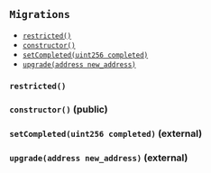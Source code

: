 [ConstantsHolder]: ConstantsHolder.md#ConstantsHolder
[Permissions-allow-string-]: ConstantsHolder.md#Permissions-allow-string-
[Permissions-allowMultiple-string-string-]: ConstantsHolder.md#Permissions-allowMultiple-string-string-
[Ownable-onlyOwner--]: ConstantsHolder.md#Ownable-onlyOwner--
[ConstantsHolder-constructor-address-]: ConstantsHolder.md#ConstantsHolder-constructor-address-
[ConstantsHolder-setPeriods-uint32-uint32-]: ConstantsHolder.md#ConstantsHolder-setPeriods-uint32-uint32-
[ConstantsHolder-setCheckTime-uint8-]: ConstantsHolder.md#ConstantsHolder-setCheckTime-uint8-
[ConstantsHolder-setLastTimeUnderloaded--]: ConstantsHolder.md#ConstantsHolder-setLastTimeUnderloaded--
[ConstantsHolder-setLastTimeOverloaded--]: ConstantsHolder.md#ConstantsHolder-setLastTimeOverloaded--
[ConstantsHolder-setLatency-uint32-]: ConstantsHolder.md#ConstantsHolder-setLatency-uint32-
[Ownable-constructor--]: ConstantsHolder.md#Ownable-constructor--
[Ownable-transferOwnership-address-]: ConstantsHolder.md#Ownable-transferOwnership-address-
[IConstants-NODE_DEPOSIT--]: ConstantsHolder.md#IConstants-NODE_DEPOSIT--
[IConstants-FRACTIONAL_FACTOR--]: ConstantsHolder.md#IConstants-FRACTIONAL_FACTOR--
[IConstants-FULL_FACTOR--]: ConstantsHolder.md#IConstants-FULL_FACTOR--
[IConstants-SECONDS_TO_DAY--]: ConstantsHolder.md#IConstants-SECONDS_TO_DAY--
[IConstants-SECONDS_TO_YEAR--]: ConstantsHolder.md#IConstants-SECONDS_TO_YEAR--
[IConstants-MEDIUM_DIVISOR--]: ConstantsHolder.md#IConstants-MEDIUM_DIVISOR--
[IConstants-TINY_DIVISOR--]: ConstantsHolder.md#IConstants-TINY_DIVISOR--
[IConstants-SMALL_DIVISOR--]: ConstantsHolder.md#IConstants-SMALL_DIVISOR--
[IConstants-MEDIUM_TEST_DIVISOR--]: ConstantsHolder.md#IConstants-MEDIUM_TEST_DIVISOR--
[IConstants-NUMBER_OF_NODES_FOR_SCHAIN--]: ConstantsHolder.md#IConstants-NUMBER_OF_NODES_FOR_SCHAIN--
[IConstants-NUMBER_OF_NODES_FOR_TEST_SCHAIN--]: ConstantsHolder.md#IConstants-NUMBER_OF_NODES_FOR_TEST_SCHAIN--
[IConstants-NUMBER_OF_NODES_FOR_MEDIUM_TEST_SCHAIN--]: ConstantsHolder.md#IConstants-NUMBER_OF_NODES_FOR_MEDIUM_TEST_SCHAIN--
[IConstants-lastTimeUnderloaded--]: ConstantsHolder.md#IConstants-lastTimeUnderloaded--
[IConstants-lastTimeOverloaded--]: ConstantsHolder.md#IConstants-lastTimeOverloaded--
[IConstants-checkTime--]: ConstantsHolder.md#IConstants-checkTime--
[IConstants-rewardPeriod--]: ConstantsHolder.md#IConstants-rewardPeriod--
[IConstants-allowableLatency--]: ConstantsHolder.md#IConstants-allowableLatency--
[IConstants-deltaPeriod--]: ConstantsHolder.md#IConstants-deltaPeriod--
[IConstants-SIX_YEARS--]: ConstantsHolder.md#IConstants-SIX_YEARS--
[IConstants-NUMBER_OF_VALIDATORS--]: ConstantsHolder.md#IConstants-NUMBER_OF_VALIDATORS--
[ContractManager]: ContractManager.md#ContractManager
[Ownable-onlyOwner--]: ContractManager.md#Ownable-onlyOwner--
[ContractManager-setContractsAddress-string-address-]: ContractManager.md#ContractManager-setContractsAddress-string-address-
[Ownable-constructor--]: ContractManager.md#Ownable-constructor--
[Ownable-transferOwnership-address-]: ContractManager.md#Ownable-transferOwnership-address-
[ContractManager-ContractUpgraded-string-address-]: ContractManager.md#ContractManager-ContractUpgraded-string-address-
[ContractReceiver]: ContractReceiver.md#ContractReceiver
[ContractReceiver-tokenFallback-address-uint256-bytes-]: ContractReceiver.md#ContractReceiver-tokenFallback-address-uint256-bytes-
[Decryption]: Decryption.md#Decryption
[Decryption-encrypt-uint256-bytes32-]: Decryption.md#Decryption-encrypt-uint256-bytes32-
[Decryption-decrypt-bytes32-bytes32-]: Decryption.md#Decryption-decrypt-bytes32-bytes32-
[ECDH]: ECDH.md#ECDH
[ECDH-constructor--]: ECDH.md#ECDH-constructor--
[ECDH-publicKey-uint256-]: ECDH.md#ECDH-publicKey-uint256-
[ECDH-deriveKey-uint256-uint256-uint256-]: ECDH.md#ECDH-deriveKey-uint256-uint256-uint256-
[ECDH-jAdd-uint256-uint256-uint256-uint256-]: ECDH.md#ECDH-jAdd-uint256-uint256-uint256-uint256-
[ECDH-jSub-uint256-uint256-uint256-uint256-]: ECDH.md#ECDH-jSub-uint256-uint256-uint256-uint256-
[ECDH-jMul-uint256-uint256-uint256-uint256-]: ECDH.md#ECDH-jMul-uint256-uint256-uint256-uint256-
[ECDH-jDiv-uint256-uint256-uint256-uint256-]: ECDH.md#ECDH-jDiv-uint256-uint256-uint256-uint256-
[ECDH-inverse-uint256-]: ECDH.md#ECDH-inverse-uint256-
[ECDH-ecAdd-uint256-uint256-uint256-uint256-uint256-uint256-]: ECDH.md#ECDH-ecAdd-uint256-uint256-uint256-uint256-uint256-uint256-
[ECDH-ecDouble-uint256-uint256-uint256-]: ECDH.md#ECDH-ecDouble-uint256-uint256-uint256-
[ECDH-ecMul-uint256-uint256-uint256-uint256-]: ECDH.md#ECDH-ecMul-uint256-uint256-uint256-uint256-
[AES]: ECIES.md#AES
[AES-isInitialized--]: ECIES.md#AES-isInitialized--
[AES-constructor-uint16-]: ECIES.md#AES-constructor-uint16-
[AES-setSbox--]: ECIES.md#AES-setSbox--
[AES-setInvSbox--]: ECIES.md#AES-setInvSbox--
[AES-encrypt-string-bytes-]: ECIES.md#AES-encrypt-string-bytes-
[AES-decrypt-bytes-bytes-]: ECIES.md#AES-decrypt-bytes-bytes-
[AES-encrypt1-bytes-bytes-]: ECIES.md#AES-encrypt1-bytes-bytes-
[AES-decrypt1-bytes-bytes-]: ECIES.md#AES-decrypt1-bytes-bytes-
[AES-keyExpansion-bytes-]: ECIES.md#AES-keyExpansion-bytes-
[AES-addRoundKey-bytes-bytes-]: ECIES.md#AES-addRoundKey-bytes-bytes-
[AES-subBytes-bytes-]: ECIES.md#AES-subBytes-bytes-
[AES-invSubBytes-bytes-]: ECIES.md#AES-invSubBytes-bytes-
[AES-shiftRows-bytes-]: ECIES.md#AES-shiftRows-bytes-
[AES-invShiftRows-bytes-]: ECIES.md#AES-invShiftRows-bytes-
[AES-mixColumns-bytes-]: ECIES.md#AES-mixColumns-bytes-
[AES-invMixColumns-bytes-]: ECIES.md#AES-invMixColumns-bytes-
[AES-getByteFromSbox-bytes1-]: ECIES.md#AES-getByteFromSbox-bytes1-
[AES-getByteFromInvSbox-bytes1-]: ECIES.md#AES-getByteFromInvSbox-bytes1-
[AES-mulBy02-bytes1-]: ECIES.md#AES-mulBy02-bytes1-
[AES-mulBy03-bytes1-]: ECIES.md#AES-mulBy03-bytes1-
[AES-mulBy09-bytes1-]: ECIES.md#AES-mulBy09-bytes1-
[AES-mulBy0b-bytes1-]: ECIES.md#AES-mulBy0b-bytes1-
[AES-mulBy0d-bytes1-]: ECIES.md#AES-mulBy0d-bytes1-
[AES-mulBy0e-bytes1-]: ECIES.md#AES-mulBy0e-bytes1-
[AES-Encrypted-bytes-]: ECIES.md#AES-Encrypted-bytes-
[AES-Decrypted-string-]: ECIES.md#AES-Decrypted-string-
[ISkaleDKG]: GroupsData.md#ISkaleDKG
[ISkaleDKG-openChannel-bytes32-]: GroupsData.md#ISkaleDKG-openChannel-bytes32-
[ISkaleDKG-deleteChannel-bytes32-]: GroupsData.md#ISkaleDKG-deleteChannel-bytes32-
[ISkaleDKG-isChannelOpened-bytes32-]: GroupsData.md#ISkaleDKG-isChannelOpened-bytes32-
[GroupsData]: GroupsData.md#GroupsData
[Permissions-allow-string-]: GroupsData.md#Permissions-allow-string-
[Permissions-allowMultiple-string-string-]: GroupsData.md#Permissions-allowMultiple-string-string-
[Ownable-onlyOwner--]: GroupsData.md#Ownable-onlyOwner--
[GroupsData-constructor-string-address-]: GroupsData.md#GroupsData-constructor-string-address-
[GroupsData-addGroup-bytes32-uint256-bytes32-]: GroupsData.md#GroupsData-addGroup-bytes32-uint256-bytes32-
[GroupsData-setException-bytes32-uint256-]: GroupsData.md#GroupsData-setException-bytes32-uint256-
[GroupsData-setPublicKey-bytes32-uint256-uint256-uint256-uint256-]: GroupsData.md#GroupsData-setPublicKey-bytes32-uint256-uint256-uint256-uint256-
[GroupsData-setNodeInGroup-bytes32-uint256-]: GroupsData.md#GroupsData-setNodeInGroup-bytes32-uint256-
[GroupsData-removeNodeFromGroup-uint256-bytes32-]: GroupsData.md#GroupsData-removeNodeFromGroup-uint256-bytes32-
[GroupsData-removeAllNodesInGroup-bytes32-]: GroupsData.md#GroupsData-removeAllNodesInGroup-bytes32-
[GroupsData-setNodesInGroup-bytes32-uint256---]: GroupsData.md#GroupsData-setNodesInGroup-bytes32-uint256---
[GroupsData-setGroupFailedDKG-bytes32-]: GroupsData.md#GroupsData-setGroupFailedDKG-bytes32-
[GroupsData-removeGroup-bytes32-]: GroupsData.md#GroupsData-removeGroup-bytes32-
[GroupsData-removeExceptionNode-bytes32-uint256-]: GroupsData.md#GroupsData-removeExceptionNode-bytes32-uint256-
[GroupsData-isGroupActive-bytes32-]: GroupsData.md#GroupsData-isGroupActive-bytes32-
[GroupsData-isExceptionNode-bytes32-uint256-]: GroupsData.md#GroupsData-isExceptionNode-bytes32-uint256-
[GroupsData-getGroupsPublicKey-bytes32-]: GroupsData.md#GroupsData-getGroupsPublicKey-bytes32-
[GroupsData-getNodesInGroup-bytes32-]: GroupsData.md#GroupsData-getNodesInGroup-bytes32-
[GroupsData-getGroupData-bytes32-]: GroupsData.md#GroupsData-getGroupData-bytes32-
[GroupsData-getRecommendedNumberOfNodes-bytes32-]: GroupsData.md#GroupsData-getRecommendedNumberOfNodes-bytes32-
[GroupsData-getNumberOfNodesInGroup-bytes32-]: GroupsData.md#GroupsData-getNumberOfNodesInGroup-bytes32-
[Permissions-constructor-address-]: GroupsData.md#Permissions-constructor-address-
[Ownable-constructor--]: GroupsData.md#Ownable-constructor--
[Ownable-transferOwnership-address-]: GroupsData.md#Ownable-transferOwnership-address-
[ISkaleVerifier]: GroupsFunctionality.md#ISkaleVerifier
[ISkaleVerifier-verify-uint256-uint256-uint256-uint256-uint256-uint256-uint256-uint256-]: GroupsFunctionality.md#ISkaleVerifier-verify-uint256-uint256-uint256-uint256-uint256-uint256-uint256-uint256-
[GroupsFunctionality]: GroupsFunctionality.md#GroupsFunctionality
[Permissions-allow-string-]: GroupsFunctionality.md#Permissions-allow-string-
[Permissions-allowMultiple-string-string-]: GroupsFunctionality.md#Permissions-allowMultiple-string-string-
[Ownable-onlyOwner--]: GroupsFunctionality.md#Ownable-onlyOwner--
[GroupsFunctionality-constructor-string-string-address-]: GroupsFunctionality.md#GroupsFunctionality-constructor-string-string-address-
[GroupsFunctionality-verifySignature-bytes32-uint256-uint256-uint256-uint256-]: GroupsFunctionality.md#GroupsFunctionality-verifySignature-bytes32-uint256-uint256-uint256-uint256-
[GroupsFunctionality-addGroup-bytes32-uint256-bytes32-]: GroupsFunctionality.md#GroupsFunctionality-addGroup-bytes32-uint256-bytes32-
[GroupsFunctionality-deleteGroup-bytes32-]: GroupsFunctionality.md#GroupsFunctionality-deleteGroup-bytes32-
[GroupsFunctionality-upgradeGroup-bytes32-uint256-bytes32-]: GroupsFunctionality.md#GroupsFunctionality-upgradeGroup-bytes32-uint256-bytes32-
[GroupsFunctionality-findNode-bytes32-uint256-]: GroupsFunctionality.md#GroupsFunctionality-findNode-bytes32-uint256-
[GroupsFunctionality-generateGroup-bytes32-]: GroupsFunctionality.md#GroupsFunctionality-generateGroup-bytes32-
[GroupsFunctionality-selectNodeToGroup-bytes32-]: GroupsFunctionality.md#GroupsFunctionality-selectNodeToGroup-bytes32-
[GroupsFunctionality-swap-uint256---uint256-uint256-]: GroupsFunctionality.md#GroupsFunctionality-swap-uint256---uint256-uint256-
[Permissions-constructor-address-]: GroupsFunctionality.md#Permissions-constructor-address-
[Ownable-constructor--]: GroupsFunctionality.md#Ownable-constructor--
[Ownable-transferOwnership-address-]: GroupsFunctionality.md#Ownable-transferOwnership-address-
[GroupsFunctionality-GroupAdded-bytes32-bytes32-uint32-uint256-]: GroupsFunctionality.md#GroupsFunctionality-GroupAdded-bytes32-bytes32-uint32-uint256-
[GroupsFunctionality-ExceptionSet-bytes32-uint256-uint32-uint256-]: GroupsFunctionality.md#GroupsFunctionality-ExceptionSet-bytes32-uint256-uint32-uint256-
[GroupsFunctionality-GroupDeleted-bytes32-uint32-uint256-]: GroupsFunctionality.md#GroupsFunctionality-GroupDeleted-bytes32-uint32-uint256-
[GroupsFunctionality-GroupUpgraded-bytes32-bytes32-uint32-uint256-]: GroupsFunctionality.md#GroupsFunctionality-GroupUpgraded-bytes32-bytes32-uint32-uint256-
[GroupsFunctionality-GroupGenerated-bytes32-uint256---uint32-uint256-]: GroupsFunctionality.md#GroupsFunctionality-GroupGenerated-bytes32-uint256---uint32-uint256-
[ManagerData]: ManagerData.md#ManagerData
[Permissions-allow-string-]: ManagerData.md#Permissions-allow-string-
[Permissions-allowMultiple-string-string-]: ManagerData.md#Permissions-allowMultiple-string-string-
[Ownable-onlyOwner--]: ManagerData.md#Ownable-onlyOwner--
[ManagerData-constructor-string-address-]: ManagerData.md#ManagerData-constructor-string-address-
[ManagerData-setMinersCap-uint256-]: ManagerData.md#ManagerData-setMinersCap-uint256-
[ManagerData-setStageTimeAndStageNodes-uint256-]: ManagerData.md#ManagerData-setStageTimeAndStageNodes-uint256-
[Permissions-constructor-address-]: ManagerData.md#Permissions-constructor-address-
[Ownable-constructor--]: ManagerData.md#Ownable-constructor--
[Ownable-transferOwnership-address-]: ManagerData.md#Ownable-transferOwnership-address-
[IManagerData-minersCap--]: ManagerData.md#IManagerData-minersCap--
[IManagerData-startTime--]: ManagerData.md#IManagerData-startTime--
[IManagerData-stageTime--]: ManagerData.md#IManagerData-stageTime--
[IManagerData-stageNodes--]: ManagerData.md#IManagerData-stageNodes--
[Migrations]: #Migrations
[Migrations-restricted--]: #Migrations-restricted--
[Migrations-constructor--]: #Migrations-constructor--
[Migrations-setCompleted-uint256-]: #Migrations-setCompleted-uint256-
[Migrations-upgrade-address-]: #Migrations-upgrade-address-
[NodesData]: NodesData.md#NodesData
[Permissions-allow-string-]: NodesData.md#Permissions-allow-string-
[Permissions-allowMultiple-string-string-]: NodesData.md#Permissions-allowMultiple-string-string-
[Ownable-onlyOwner--]: NodesData.md#Ownable-onlyOwner--
[NodesData-constructor-uint256-address-]: NodesData.md#NodesData-constructor-uint256-address-
[NodesData-getNodesWithFreeSpace-uint256-uint256-]: NodesData.md#NodesData-getNodesWithFreeSpace-uint256-uint256-
[NodesData-addNode-address-string-bytes4-bytes4-uint16-bytes-]: NodesData.md#NodesData-addNode-address-string-bytes4-bytes4-uint16-bytes-
[NodesData-addFractionalNode-uint256-]: NodesData.md#NodesData-addFractionalNode-uint256-
[NodesData-addFullNode-uint256-]: NodesData.md#NodesData-addFullNode-uint256-
[NodesData-setNodeLeaving-uint256-]: NodesData.md#NodesData-setNodeLeaving-uint256-
[NodesData-setNodeLeft-uint256-]: NodesData.md#NodesData-setNodeLeft-uint256-
[NodesData-removeFractionalNode-uint256-]: NodesData.md#NodesData-removeFractionalNode-uint256-
[NodesData-removeFullNode-uint256-]: NodesData.md#NodesData-removeFullNode-uint256-
[NodesData-removeSpaceFromFractionalNode-uint256-uint256-]: NodesData.md#NodesData-removeSpaceFromFractionalNode-uint256-uint256-
[NodesData-removeSpaceFromFullNode-uint256-uint256-]: NodesData.md#NodesData-removeSpaceFromFullNode-uint256-uint256-
[NodesData-addSpaceToFractionalNode-uint256-uint256-]: NodesData.md#NodesData-addSpaceToFractionalNode-uint256-uint256-
[NodesData-addSpaceToFullNode-uint256-uint256-]: NodesData.md#NodesData-addSpaceToFullNode-uint256-uint256-
[NodesData-changeNodeLastRewardDate-uint256-]: NodesData.md#NodesData-changeNodeLastRewardDate-uint256-
[NodesData-isNodeExist-address-uint256-]: NodesData.md#NodesData-isNodeExist-address-uint256-
[NodesData-isLeavingPeriodExpired-uint256-]: NodesData.md#NodesData-isLeavingPeriodExpired-uint256-
[NodesData-isTimeForReward-uint256-]: NodesData.md#NodesData-isTimeForReward-uint256-
[NodesData-getNodeIP-uint256-]: NodesData.md#NodesData-getNodeIP-uint256-
[NodesData-getNodePort-uint256-]: NodesData.md#NodesData-getNodePort-uint256-
[NodesData-getNodePublicKey-uint256-]: NodesData.md#NodesData-getNodePublicKey-uint256-
[NodesData-isNodeLeaving-uint256-]: NodesData.md#NodesData-isNodeLeaving-uint256-
[NodesData-isNodeLeft-uint256-]: NodesData.md#NodesData-isNodeLeft-uint256-
[NodesData-getNodeLastRewardDate-uint256-]: NodesData.md#NodesData-getNodeLastRewardDate-uint256-
[NodesData-getNodeNextRewardDate-uint256-]: NodesData.md#NodesData-getNodeNextRewardDate-uint256-
[NodesData-getNumberOfNodes--]: NodesData.md#NodesData-getNumberOfNodes--
[NodesData-getNumberOfFractionalNodes--]: NodesData.md#NodesData-getNumberOfFractionalNodes--
[NodesData-getNumberOfFullNodes--]: NodesData.md#NodesData-getNumberOfFullNodes--
[NodesData-getNumberOnlineNodes--]: NodesData.md#NodesData-getNumberOnlineNodes--
[NodesData-getNumberOfFreeFractionalNodes-uint256-uint256-]: NodesData.md#NodesData-getNumberOfFreeFractionalNodes-uint256-uint256-
[NodesData-getNumberOfFreeFullNodes-uint256-]: NodesData.md#NodesData-getNumberOfFreeFullNodes-uint256-
[NodesData-getActiveNodeIPs--]: NodesData.md#NodesData-getActiveNodeIPs--
[NodesData-getActiveNodesByAddress--]: NodesData.md#NodesData-getActiveNodesByAddress--
[NodesData-isNodeActive-uint256-]: NodesData.md#NodesData-isNodeActive-uint256-
[NodesData-getActiveNodeIds--]: NodesData.md#NodesData-getActiveNodeIds--
[NodesData-getNodesWithFreeSpace-struct-NodesData-NodeFilling---uint256-]: NodesData.md#NodesData-getNodesWithFreeSpace-struct-NodesData-NodeFilling---uint256-
[NodesData-countNodesWithFreeSpace-struct-NodesData-NodeFilling---uint256-]: NodesData.md#NodesData-countNodesWithFreeSpace-struct-NodesData-NodeFilling---uint256-
[Permissions-constructor-address-]: NodesData.md#Permissions-constructor-address-
[Ownable-constructor--]: NodesData.md#Ownable-constructor--
[Ownable-transferOwnership-address-]: NodesData.md#Ownable-transferOwnership-address-
[INodesData-nodesIPCheck-bytes4-]: NodesData.md#INodesData-nodesIPCheck-bytes4-
[INodesData-nodesNameCheck-bytes32-]: NodesData.md#INodesData-nodesNameCheck-bytes32-
[INodesData-nodesLink-uint256-]: NodesData.md#INodesData-nodesLink-uint256-
[INodesData-numberOfActiveNodes--]: NodesData.md#INodesData-numberOfActiveNodes--
[INodesData-numberOfLeavingNodes--]: NodesData.md#INodesData-numberOfLeavingNodes--
[INodesData-fullNodes-uint256-]: NodesData.md#INodesData-fullNodes-uint256-
[INodesData-fractionalNodes-uint256-]: NodesData.md#INodesData-fractionalNodes-uint256-
[NodesFunctionality]: NodesFunctionality.md#NodesFunctionality
[Permissions-allow-string-]: NodesFunctionality.md#Permissions-allow-string-
[Permissions-allowMultiple-string-string-]: NodesFunctionality.md#Permissions-allowMultiple-string-string-
[Ownable-onlyOwner--]: NodesFunctionality.md#Ownable-onlyOwner--
[NodesFunctionality-constructor-address-]: NodesFunctionality.md#NodesFunctionality-constructor-address-
[NodesFunctionality-createNode-address-uint256-bytes-]: NodesFunctionality.md#NodesFunctionality-createNode-address-uint256-bytes-
[NodesFunctionality-removeNode-address-uint256-]: NodesFunctionality.md#NodesFunctionality-removeNode-address-uint256-
[NodesFunctionality-removeNodeByRoot-uint256-]: NodesFunctionality.md#NodesFunctionality-removeNodeByRoot-uint256-
[NodesFunctionality-initWithdrawDeposit-address-uint256-]: NodesFunctionality.md#NodesFunctionality-initWithdrawDeposit-address-uint256-
[NodesFunctionality-completeWithdrawDeposit-address-uint256-]: NodesFunctionality.md#NodesFunctionality-completeWithdrawDeposit-address-uint256-
[NodesFunctionality-setNodeType-address-address-uint256-]: NodesFunctionality.md#NodesFunctionality-setNodeType-address-address-uint256-
[Ownable-constructor--]: NodesFunctionality.md#Ownable-constructor--
[Ownable-transferOwnership-address-]: NodesFunctionality.md#Ownable-transferOwnership-address-
[NodesFunctionality-NodeCreated-uint256-address-string-bytes4-bytes4-uint16-uint16-uint32-uint256-]: NodesFunctionality.md#NodesFunctionality-NodeCreated-uint256-address-string-bytes4-bytes4-uint16-uint16-uint32-uint256-
[NodesFunctionality-WithdrawDepositFromNodeComplete-uint256-address-uint256-uint32-uint256-]: NodesFunctionality.md#NodesFunctionality-WithdrawDepositFromNodeComplete-uint256-address-uint256-uint32-uint256-
[NodesFunctionality-WithdrawDepositFromNodeInit-uint256-address-uint32-uint32-uint256-]: NodesFunctionality.md#NodesFunctionality-WithdrawDepositFromNodeInit-uint256-address-uint32-uint32-uint256-
[Ownable]: Ownable.md#Ownable
[Ownable-onlyOwner--]: Ownable.md#Ownable-onlyOwner--
[Ownable-constructor--]: Ownable.md#Ownable-constructor--
[Ownable-transferOwnership-address-]: Ownable.md#Ownable-transferOwnership-address-
[Permissions]: Permissions.md#Permissions
[Permissions-allow-string-]: Permissions.md#Permissions-allow-string-
[Permissions-allowMultiple-string-string-]: Permissions.md#Permissions-allowMultiple-string-string-
[Ownable-onlyOwner--]: Permissions.md#Ownable-onlyOwner--
[Permissions-constructor-address-]: Permissions.md#Permissions-constructor-address-
[Ownable-constructor--]: Permissions.md#Ownable-constructor--
[Ownable-transferOwnership-address-]: Permissions.md#Ownable-transferOwnership-address-
[Pricing]: Pricing.md#Pricing
[Permissions-allow-string-]: Pricing.md#Permissions-allow-string-
[Permissions-allowMultiple-string-string-]: Pricing.md#Permissions-allowMultiple-string-string-
[Ownable-onlyOwner--]: Pricing.md#Ownable-onlyOwner--
[Pricing-constructor-address-]: Pricing.md#Pricing-constructor-address-
[Pricing-initNodes--]: Pricing.md#Pricing-initNodes--
[Pricing-adjustPrice--]: Pricing.md#Pricing-adjustPrice--
[Pricing-checkAllNodes--]: Pricing.md#Pricing-checkAllNodes--
[Pricing-getTotalLoadPercentage--]: Pricing.md#Pricing-getTotalLoadPercentage--
[Ownable-constructor--]: Pricing.md#Ownable-constructor--
[Ownable-transferOwnership-address-]: Pricing.md#Ownable-transferOwnership-address-
[SchainsData]: SchainsData.md#SchainsData
[Permissions-allow-string-]: SchainsData.md#Permissions-allow-string-
[Permissions-allowMultiple-string-string-]: SchainsData.md#Permissions-allowMultiple-string-string-
[Ownable-onlyOwner--]: SchainsData.md#Ownable-onlyOwner--
[SchainsData-constructor-string-address-]: SchainsData.md#SchainsData-constructor-string-address-
[SchainsData-initializeSchain-string-address-uint256-uint256-]: SchainsData.md#SchainsData-initializeSchain-string-address-uint256-uint256-
[SchainsData-setSchainIndex-bytes32-address-]: SchainsData.md#SchainsData-setSchainIndex-bytes32-address-
[SchainsData-addSchainForNode-uint256-bytes32-]: SchainsData.md#SchainsData-addSchainForNode-uint256-bytes32-
[SchainsData-setSchainPartOfNode-bytes32-uint256-]: SchainsData.md#SchainsData-setSchainPartOfNode-bytes32-uint256-
[SchainsData-changeLifetime-bytes32-uint256-uint256-]: SchainsData.md#SchainsData-changeLifetime-bytes32-uint256-uint256-
[SchainsData-removeSchain-bytes32-address-]: SchainsData.md#SchainsData-removeSchain-bytes32-address-
[SchainsData-removeSchainForNode-uint256-uint256-]: SchainsData.md#SchainsData-removeSchainForNode-uint256-uint256-
[SchainsData-getSchains--]: SchainsData.md#SchainsData-getSchains--
[SchainsData-getSchainsPartOfNode-bytes32-]: SchainsData.md#SchainsData-getSchainsPartOfNode-bytes32-
[SchainsData-getSchainListSize-address-]: SchainsData.md#SchainsData-getSchainListSize-address-
[SchainsData-getSchainIdsByAddress-address-]: SchainsData.md#SchainsData-getSchainIdsByAddress-address-
[SchainsData-getSchainIdsForNode-uint256-]: SchainsData.md#SchainsData-getSchainIdsForNode-uint256-
[SchainsData-getLengthOfSchainsForNode-uint256-]: SchainsData.md#SchainsData-getLengthOfSchainsForNode-uint256-
[SchainsData-getSchainIdFromSchainName-string-]: SchainsData.md#SchainsData-getSchainIdFromSchainName-string-
[SchainsData-getSchainOwner-bytes32-]: SchainsData.md#SchainsData-getSchainOwner-bytes32-
[SchainsData-isSchainNameAvailable-string-]: SchainsData.md#SchainsData-isSchainNameAvailable-string-
[SchainsData-isTimeExpired-bytes32-]: SchainsData.md#SchainsData-isTimeExpired-bytes32-
[SchainsData-isOwnerAddress-address-bytes32-]: SchainsData.md#SchainsData-isOwnerAddress-address-bytes32-
[GroupsData-addGroup-bytes32-uint256-bytes32-]: SchainsData.md#GroupsData-addGroup-bytes32-uint256-bytes32-
[GroupsData-setException-bytes32-uint256-]: SchainsData.md#GroupsData-setException-bytes32-uint256-
[GroupsData-setPublicKey-bytes32-uint256-uint256-uint256-uint256-]: SchainsData.md#GroupsData-setPublicKey-bytes32-uint256-uint256-uint256-uint256-
[GroupsData-setNodeInGroup-bytes32-uint256-]: SchainsData.md#GroupsData-setNodeInGroup-bytes32-uint256-
[GroupsData-removeNodeFromGroup-uint256-bytes32-]: SchainsData.md#GroupsData-removeNodeFromGroup-uint256-bytes32-
[GroupsData-removeAllNodesInGroup-bytes32-]: SchainsData.md#GroupsData-removeAllNodesInGroup-bytes32-
[GroupsData-setNodesInGroup-bytes32-uint256---]: SchainsData.md#GroupsData-setNodesInGroup-bytes32-uint256---
[GroupsData-setGroupFailedDKG-bytes32-]: SchainsData.md#GroupsData-setGroupFailedDKG-bytes32-
[GroupsData-removeGroup-bytes32-]: SchainsData.md#GroupsData-removeGroup-bytes32-
[GroupsData-removeExceptionNode-bytes32-uint256-]: SchainsData.md#GroupsData-removeExceptionNode-bytes32-uint256-
[GroupsData-isGroupActive-bytes32-]: SchainsData.md#GroupsData-isGroupActive-bytes32-
[GroupsData-isExceptionNode-bytes32-uint256-]: SchainsData.md#GroupsData-isExceptionNode-bytes32-uint256-
[GroupsData-getGroupsPublicKey-bytes32-]: SchainsData.md#GroupsData-getGroupsPublicKey-bytes32-
[GroupsData-getNodesInGroup-bytes32-]: SchainsData.md#GroupsData-getNodesInGroup-bytes32-
[GroupsData-getGroupData-bytes32-]: SchainsData.md#GroupsData-getGroupData-bytes32-
[GroupsData-getRecommendedNumberOfNodes-bytes32-]: SchainsData.md#GroupsData-getRecommendedNumberOfNodes-bytes32-
[GroupsData-getNumberOfNodesInGroup-bytes32-]: SchainsData.md#GroupsData-getNumberOfNodesInGroup-bytes32-
[Permissions-constructor-address-]: SchainsData.md#Permissions-constructor-address-
[Ownable-constructor--]: SchainsData.md#Ownable-constructor--
[Ownable-transferOwnership-address-]: SchainsData.md#Ownable-transferOwnership-address-
[ISchainsData-schainsAtSystem-uint256-]: SchainsData.md#ISchainsData-schainsAtSystem-uint256-
[ISchainsData-numberOfSchains--]: SchainsData.md#ISchainsData-numberOfSchains--
[ISchainsData-sumOfSchainsResources--]: SchainsData.md#ISchainsData-sumOfSchainsResources--
[ISchainsData-schainsForNodes-uint256-uint256-]: SchainsData.md#ISchainsData-schainsForNodes-uint256-uint256-
[ISchainsFunctionalityInternal]: SchainsFunctionality.md#ISchainsFunctionalityInternal
[ISchainsFunctionalityInternal-getNodesDataFromTypeOfSchain-uint256-]: SchainsFunctionality.md#ISchainsFunctionalityInternal-getNodesDataFromTypeOfSchain-uint256-
[ISchainsFunctionalityInternal-createGroupForSchain-string-bytes32-uint256-uint256-]: SchainsFunctionality.md#ISchainsFunctionalityInternal-createGroupForSchain-string-bytes32-uint256-uint256-
[ISchainsFunctionalityInternal-findSchainAtSchainsForNode-uint256-bytes32-]: SchainsFunctionality.md#ISchainsFunctionalityInternal-findSchainAtSchainsForNode-uint256-bytes32-
[ISchainsFunctionalityInternal-deleteGroup-bytes32-]: SchainsFunctionality.md#ISchainsFunctionalityInternal-deleteGroup-bytes32-
[ISchainsFunctionalityInternal-replaceNode-uint256-bytes32-]: SchainsFunctionality.md#ISchainsFunctionalityInternal-replaceNode-uint256-bytes32-
[ISchainsFunctionalityInternal-removeNodeFromSchain-uint256-bytes32-]: SchainsFunctionality.md#ISchainsFunctionalityInternal-removeNodeFromSchain-uint256-bytes32-
[SchainsFunctionality]: SchainsFunctionality.md#SchainsFunctionality
[Permissions-allow-string-]: SchainsFunctionality.md#Permissions-allow-string-
[Permissions-allowMultiple-string-string-]: SchainsFunctionality.md#Permissions-allowMultiple-string-string-
[Ownable-onlyOwner--]: SchainsFunctionality.md#Ownable-onlyOwner--
[SchainsFunctionality-constructor-string-string-address-]: SchainsFunctionality.md#SchainsFunctionality-constructor-string-string-address-
[SchainsFunctionality-addSchain-address-uint256-bytes-]: SchainsFunctionality.md#SchainsFunctionality-addSchain-address-uint256-bytes-
[SchainsFunctionality-deleteSchain-address-string-]: SchainsFunctionality.md#SchainsFunctionality-deleteSchain-address-string-
[SchainsFunctionality-deleteSchainByRoot-string-]: SchainsFunctionality.md#SchainsFunctionality-deleteSchainByRoot-string-
[SchainsFunctionality-rotateNode-uint256-bytes32-]: SchainsFunctionality.md#SchainsFunctionality-rotateNode-uint256-bytes32-
[SchainsFunctionality-getSchainPrice-uint256-uint256-]: SchainsFunctionality.md#SchainsFunctionality-getSchainPrice-uint256-uint256-
[SchainsFunctionality-initializeSchainInSchainsData-string-address-uint256-uint256-]: SchainsFunctionality.md#SchainsFunctionality-initializeSchainInSchainsData-string-address-uint256-uint256-
[SchainsFunctionality-fallbackSchainParametersDataConverter-bytes-]: SchainsFunctionality.md#SchainsFunctionality-fallbackSchainParametersDataConverter-bytes-
[SchainsFunctionality-addSpace-uint256-uint256-]: SchainsFunctionality.md#SchainsFunctionality-addSpace-uint256-uint256-
[Permissions-constructor-address-]: SchainsFunctionality.md#Permissions-constructor-address-
[Ownable-constructor--]: SchainsFunctionality.md#Ownable-constructor--
[Ownable-transferOwnership-address-]: SchainsFunctionality.md#Ownable-transferOwnership-address-
[SchainsFunctionality-SchainCreated-string-address-uint256-uint256-uint256-uint256-uint16-bytes32-uint32-uint256-]: SchainsFunctionality.md#SchainsFunctionality-SchainCreated-string-address-uint256-uint256-uint256-uint256-uint16-bytes32-uint32-uint256-
[SchainsFunctionality-SchainDeleted-address-string-bytes32-]: SchainsFunctionality.md#SchainsFunctionality-SchainDeleted-address-string-bytes32-
[SchainsFunctionality-NodeRotated-bytes32-uint256-]: SchainsFunctionality.md#SchainsFunctionality-NodeRotated-bytes32-uint256-
[SchainsFunctionalityInternal]: SchainsFunctionalityInternal.md#SchainsFunctionalityInternal
[Permissions-allow-string-]: SchainsFunctionalityInternal.md#Permissions-allow-string-
[Permissions-allowMultiple-string-string-]: SchainsFunctionalityInternal.md#Permissions-allowMultiple-string-string-
[Ownable-onlyOwner--]: SchainsFunctionalityInternal.md#Ownable-onlyOwner--
[SchainsFunctionalityInternal-constructor-string-string-address-]: SchainsFunctionalityInternal.md#SchainsFunctionalityInternal-constructor-string-string-address-
[SchainsFunctionalityInternal-createGroupForSchain-string-bytes32-uint256-uint256-]: SchainsFunctionalityInternal.md#SchainsFunctionalityInternal-createGroupForSchain-string-bytes32-uint256-uint256-
[SchainsFunctionalityInternal-getNodesDataFromTypeOfSchain-uint256-]: SchainsFunctionalityInternal.md#SchainsFunctionalityInternal-getNodesDataFromTypeOfSchain-uint256-
[SchainsFunctionalityInternal-replaceNode-uint256-bytes32-]: SchainsFunctionalityInternal.md#SchainsFunctionalityInternal-replaceNode-uint256-bytes32-
[SchainsFunctionalityInternal-findSchainAtSchainsForNode-uint256-bytes32-]: SchainsFunctionalityInternal.md#SchainsFunctionalityInternal-findSchainAtSchainsForNode-uint256-bytes32-
[SchainsFunctionalityInternal-removeNodeFromSchain-uint256-bytes32-]: SchainsFunctionalityInternal.md#SchainsFunctionalityInternal-removeNodeFromSchain-uint256-bytes32-
[SchainsFunctionalityInternal-selectNodeToGroup-bytes32-]: SchainsFunctionalityInternal.md#SchainsFunctionalityInternal-selectNodeToGroup-bytes32-
[SchainsFunctionalityInternal-generateGroup-bytes32-]: SchainsFunctionalityInternal.md#SchainsFunctionalityInternal-generateGroup-bytes32-
[SchainsFunctionalityInternal-comparator-uint256-uint256-uint256-uint256-]: SchainsFunctionalityInternal.md#SchainsFunctionalityInternal-comparator-uint256-uint256-uint256-uint256-
[SchainsFunctionalityInternal-returnValidNodeIndex-uint256-uint256-]: SchainsFunctionalityInternal.md#SchainsFunctionalityInternal-returnValidNodeIndex-uint256-uint256-
[SchainsFunctionalityInternal-removeSpace-uint256-uint256-]: SchainsFunctionalityInternal.md#SchainsFunctionalityInternal-removeSpace-uint256-uint256-
[SchainsFunctionalityInternal-setNumberOfNodesInGroup-bytes32-uint256-address-]: SchainsFunctionalityInternal.md#SchainsFunctionalityInternal-setNumberOfNodesInGroup-bytes32-uint256-address-
[GroupsFunctionality-verifySignature-bytes32-uint256-uint256-uint256-uint256-]: SchainsFunctionalityInternal.md#GroupsFunctionality-verifySignature-bytes32-uint256-uint256-uint256-uint256-
[GroupsFunctionality-addGroup-bytes32-uint256-bytes32-]: SchainsFunctionalityInternal.md#GroupsFunctionality-addGroup-bytes32-uint256-bytes32-
[GroupsFunctionality-deleteGroup-bytes32-]: SchainsFunctionalityInternal.md#GroupsFunctionality-deleteGroup-bytes32-
[GroupsFunctionality-upgradeGroup-bytes32-uint256-bytes32-]: SchainsFunctionalityInternal.md#GroupsFunctionality-upgradeGroup-bytes32-uint256-bytes32-
[GroupsFunctionality-findNode-bytes32-uint256-]: SchainsFunctionalityInternal.md#GroupsFunctionality-findNode-bytes32-uint256-
[GroupsFunctionality-swap-uint256---uint256-uint256-]: SchainsFunctionalityInternal.md#GroupsFunctionality-swap-uint256---uint256-uint256-
[Permissions-constructor-address-]: SchainsFunctionalityInternal.md#Permissions-constructor-address-
[Ownable-constructor--]: SchainsFunctionalityInternal.md#Ownable-constructor--
[Ownable-transferOwnership-address-]: SchainsFunctionalityInternal.md#Ownable-transferOwnership-address-
[SchainsFunctionalityInternal-SchainNodes-string-bytes32-uint256---uint32-uint256-]: SchainsFunctionalityInternal.md#SchainsFunctionalityInternal-SchainNodes-string-bytes32-uint256---uint32-uint256-
[GroupsFunctionality-GroupAdded-bytes32-bytes32-uint32-uint256-]: SchainsFunctionalityInternal.md#GroupsFunctionality-GroupAdded-bytes32-bytes32-uint32-uint256-
[GroupsFunctionality-ExceptionSet-bytes32-uint256-uint32-uint256-]: SchainsFunctionalityInternal.md#GroupsFunctionality-ExceptionSet-bytes32-uint256-uint32-uint256-
[GroupsFunctionality-GroupDeleted-bytes32-uint32-uint256-]: SchainsFunctionalityInternal.md#GroupsFunctionality-GroupDeleted-bytes32-uint32-uint256-
[GroupsFunctionality-GroupUpgraded-bytes32-bytes32-uint32-uint256-]: SchainsFunctionalityInternal.md#GroupsFunctionality-GroupUpgraded-bytes32-bytes32-uint32-uint256-
[GroupsFunctionality-GroupGenerated-bytes32-uint256---uint32-uint256-]: SchainsFunctionalityInternal.md#GroupsFunctionality-GroupGenerated-bytes32-uint256---uint32-uint256-
[IECDH]: SkaleDKG.md#IECDH
[IECDH-deriveKey-uint256-uint256-uint256-]: SkaleDKG.md#IECDH-deriveKey-uint256-uint256-uint256-
[IDecryption]: SkaleDKG.md#IDecryption
[IDecryption-decrypt-bytes32-bytes32-]: SkaleDKG.md#IDecryption-decrypt-bytes32-bytes32-
[SkaleDKG]: SkaleDKG.md#SkaleDKG
[SkaleDKG-correctGroup-bytes32-]: SkaleDKG.md#SkaleDKG-correctGroup-bytes32-
[SkaleDKG-correctNode-bytes32-uint256-]: SkaleDKG.md#SkaleDKG-correctNode-bytes32-uint256-
[Permissions-allow-string-]: SkaleDKG.md#Permissions-allow-string-
[Permissions-allowMultiple-string-string-]: SkaleDKG.md#Permissions-allowMultiple-string-string-
[Ownable-onlyOwner--]: SkaleDKG.md#Ownable-onlyOwner--
[SkaleDKG-constructor-address-]: SkaleDKG.md#SkaleDKG-constructor-address-
[SkaleDKG-openChannel-bytes32-]: SkaleDKG.md#SkaleDKG-openChannel-bytes32-
[SkaleDKG-deleteChannel-bytes32-]: SkaleDKG.md#SkaleDKG-deleteChannel-bytes32-
[SkaleDKG-broadcast-bytes32-uint256-bytes-bytes-]: SkaleDKG.md#SkaleDKG-broadcast-bytes32-uint256-bytes-bytes-
[SkaleDKG-complaint-bytes32-uint256-uint256-]: SkaleDKG.md#SkaleDKG-complaint-bytes32-uint256-uint256-
[SkaleDKG-response-bytes32-uint256-uint256-bytes-]: SkaleDKG.md#SkaleDKG-response-bytes32-uint256-uint256-bytes-
[SkaleDKG-allright-bytes32-uint256-]: SkaleDKG.md#SkaleDKG-allright-bytes32-uint256-
[SkaleDKG-isChannelOpened-bytes32-]: SkaleDKG.md#SkaleDKG-isChannelOpened-bytes32-
[SkaleDKG-verify-uint256-uint256-bytes-bytes-]: SkaleDKG.md#SkaleDKG-verify-uint256-uint256-bytes-bytes-
[SkaleDKG-getCommonPublicKey-bytes32-uint256-]: SkaleDKG.md#SkaleDKG-getCommonPublicKey-bytes32-uint256-
[SkaleDKG-decryptMessage-bytes32-uint256-]: SkaleDKG.md#SkaleDKG-decryptMessage-bytes32-uint256-
[SkaleDKG-adding-bytes32-uint256-uint256-uint256-uint256-]: SkaleDKG.md#SkaleDKG-adding-bytes32-uint256-uint256-uint256-uint256-
[SkaleDKG-isBroadcast-bytes32-uint256-bytes-bytes-]: SkaleDKG.md#SkaleDKG-isBroadcast-bytes32-uint256-bytes-bytes-
[SkaleDKG-isBroadcasted-bytes32-uint256-]: SkaleDKG.md#SkaleDKG-isBroadcasted-bytes32-uint256-
[SkaleDKG-findNode-bytes32-uint256-]: SkaleDKG.md#SkaleDKG-findNode-bytes32-uint256-
[SkaleDKG-isNodeByMessageSender-uint256-address-]: SkaleDKG.md#SkaleDKG-isNodeByMessageSender-uint256-address-
[SkaleDKG-addFp2-struct-SkaleDKG-Fp2-struct-SkaleDKG-Fp2-]: SkaleDKG.md#SkaleDKG-addFp2-struct-SkaleDKG-Fp2-struct-SkaleDKG-Fp2-
[SkaleDKG-scalarMulFp2-uint256-struct-SkaleDKG-Fp2-]: SkaleDKG.md#SkaleDKG-scalarMulFp2-uint256-struct-SkaleDKG-Fp2-
[SkaleDKG-minusFp2-struct-SkaleDKG-Fp2-struct-SkaleDKG-Fp2-]: SkaleDKG.md#SkaleDKG-minusFp2-struct-SkaleDKG-Fp2-struct-SkaleDKG-Fp2-
[SkaleDKG-mulFp2-struct-SkaleDKG-Fp2-struct-SkaleDKG-Fp2-]: SkaleDKG.md#SkaleDKG-mulFp2-struct-SkaleDKG-Fp2-struct-SkaleDKG-Fp2-
[SkaleDKG-squaredFp2-struct-SkaleDKG-Fp2-]: SkaleDKG.md#SkaleDKG-squaredFp2-struct-SkaleDKG-Fp2-
[SkaleDKG-inverseFp2-struct-SkaleDKG-Fp2-]: SkaleDKG.md#SkaleDKG-inverseFp2-struct-SkaleDKG-Fp2-
[SkaleDKG-isG2Zero-struct-SkaleDKG-Fp2-struct-SkaleDKG-Fp2-]: SkaleDKG.md#SkaleDKG-isG2Zero-struct-SkaleDKG-Fp2-struct-SkaleDKG-Fp2-
[SkaleDKG-doubleG2-struct-SkaleDKG-Fp2-struct-SkaleDKG-Fp2-]: SkaleDKG.md#SkaleDKG-doubleG2-struct-SkaleDKG-Fp2-struct-SkaleDKG-Fp2-
[SkaleDKG-u1-struct-SkaleDKG-Fp2-]: SkaleDKG.md#SkaleDKG-u1-struct-SkaleDKG-Fp2-
[SkaleDKG-u2-struct-SkaleDKG-Fp2-]: SkaleDKG.md#SkaleDKG-u2-struct-SkaleDKG-Fp2-
[SkaleDKG-s1-struct-SkaleDKG-Fp2-]: SkaleDKG.md#SkaleDKG-s1-struct-SkaleDKG-Fp2-
[SkaleDKG-s2-struct-SkaleDKG-Fp2-]: SkaleDKG.md#SkaleDKG-s2-struct-SkaleDKG-Fp2-
[SkaleDKG-isEqual-struct-SkaleDKG-Fp2-struct-SkaleDKG-Fp2-struct-SkaleDKG-Fp2-struct-SkaleDKG-Fp2-]: SkaleDKG.md#SkaleDKG-isEqual-struct-SkaleDKG-Fp2-struct-SkaleDKG-Fp2-struct-SkaleDKG-Fp2-struct-SkaleDKG-Fp2-
[SkaleDKG-addG2-struct-SkaleDKG-Fp2-struct-SkaleDKG-Fp2-struct-SkaleDKG-Fp2-struct-SkaleDKG-Fp2-]: SkaleDKG.md#SkaleDKG-addG2-struct-SkaleDKG-Fp2-struct-SkaleDKG-Fp2-struct-SkaleDKG-Fp2-struct-SkaleDKG-Fp2-
[SkaleDKG-mulG2-uint256-struct-SkaleDKG-Fp2-struct-SkaleDKG-Fp2-]: SkaleDKG.md#SkaleDKG-mulG2-uint256-struct-SkaleDKG-Fp2-struct-SkaleDKG-Fp2-
[SkaleDKG-bigModExp-uint256-uint256-]: SkaleDKG.md#SkaleDKG-bigModExp-uint256-uint256-
[SkaleDKG-loop-uint256-bytes-uint256-]: SkaleDKG.md#SkaleDKG-loop-uint256-bytes-uint256-
[SkaleDKG-checkDKGVerification-struct-SkaleDKG-Fp2-struct-SkaleDKG-Fp2-bytes-]: SkaleDKG.md#SkaleDKG-checkDKGVerification-struct-SkaleDKG-Fp2-struct-SkaleDKG-Fp2-bytes-
[SkaleDKG-checkCorrectMultipliedShare-bytes-uint256-]: SkaleDKG.md#SkaleDKG-checkCorrectMultipliedShare-bytes-uint256-
[SkaleDKG-bytesToPublicKey-bytes-]: SkaleDKG.md#SkaleDKG-bytesToPublicKey-bytes-
[SkaleDKG-bytesToG2-bytes-]: SkaleDKG.md#SkaleDKG-bytesToG2-bytes-
[Ownable-constructor--]: SkaleDKG.md#Ownable-constructor--
[Ownable-transferOwnership-address-]: SkaleDKG.md#Ownable-transferOwnership-address-
[SkaleDKG-ChannelOpened-bytes32-]: SkaleDKG.md#SkaleDKG-ChannelOpened-bytes32-
[SkaleDKG-ChannelClosed-bytes32-]: SkaleDKG.md#SkaleDKG-ChannelClosed-bytes32-
[SkaleDKG-BroadcastAndKeyShare-bytes32-uint256-bytes-bytes-]: SkaleDKG.md#SkaleDKG-BroadcastAndKeyShare-bytes32-uint256-bytes-bytes-
[SkaleDKG-AllDataReceived-bytes32-uint256-]: SkaleDKG.md#SkaleDKG-AllDataReceived-bytes32-uint256-
[SkaleDKG-SuccessfulDKG-bytes32-]: SkaleDKG.md#SkaleDKG-SuccessfulDKG-bytes32-
[SkaleDKG-BadGuy-uint256-]: SkaleDKG.md#SkaleDKG-BadGuy-uint256-
[SkaleDKG-FailedDKG-bytes32-]: SkaleDKG.md#SkaleDKG-FailedDKG-bytes32-
[SkaleDKG-ComplaintSent-bytes32-uint256-uint256-]: SkaleDKG.md#SkaleDKG-ComplaintSent-bytes32-uint256-uint256-
[SkaleManager]: SkaleManager.md#SkaleManager
[Permissions-allow-string-]: SkaleManager.md#Permissions-allow-string-
[Permissions-allowMultiple-string-string-]: SkaleManager.md#Permissions-allowMultiple-string-string-
[Ownable-onlyOwner--]: SkaleManager.md#Ownable-onlyOwner--
[SkaleManager-constructor-address-]: SkaleManager.md#SkaleManager-constructor-address-
[SkaleManager-tokenFallback-address-uint256-bytes-]: SkaleManager.md#SkaleManager-tokenFallback-address-uint256-bytes-
[SkaleManager-initWithdrawDeposit-uint256-]: SkaleManager.md#SkaleManager-initWithdrawDeposit-uint256-
[SkaleManager-completeWithdrawdeposit-uint256-]: SkaleManager.md#SkaleManager-completeWithdrawdeposit-uint256-
[SkaleManager-deleteNode-uint256-]: SkaleManager.md#SkaleManager-deleteNode-uint256-
[SkaleManager-deleteNodeByRoot-uint256-]: SkaleManager.md#SkaleManager-deleteNodeByRoot-uint256-
[SkaleManager-deleteSchain-string-]: SkaleManager.md#SkaleManager-deleteSchain-string-
[SkaleManager-deleteSchainByRoot-string-]: SkaleManager.md#SkaleManager-deleteSchainByRoot-string-
[SkaleManager-sendVerdict-uint256-uint256-uint32-uint32-]: SkaleManager.md#SkaleManager-sendVerdict-uint256-uint256-uint32-uint32-
[SkaleManager-sendVerdicts-uint256-uint256---uint32---uint32---]: SkaleManager.md#SkaleManager-sendVerdicts-uint256-uint256---uint32---uint32---
[SkaleManager-getBounty-uint256-]: SkaleManager.md#SkaleManager-getBounty-uint256-
[SkaleManager-manageBounty-address-uint256-uint32-uint32-address-]: SkaleManager.md#SkaleManager-manageBounty-address-uint256-uint32-uint32-address-
[SkaleManager-fallbackOperationTypeConvert-bytes-]: SkaleManager.md#SkaleManager-fallbackOperationTypeConvert-bytes-
[Ownable-constructor--]: SkaleManager.md#Ownable-constructor--
[Ownable-transferOwnership-address-]: SkaleManager.md#Ownable-transferOwnership-address-
[SkaleManager-BountyGot-uint256-address-uint32-uint32-uint256-uint32-uint256-]: SkaleManager.md#SkaleManager-BountyGot-uint256-address-uint32-uint32-uint256-uint32-uint256-
[SkaleToken]: SkaleToken.md#SkaleToken
[Permissions-allow-string-]: SkaleToken.md#Permissions-allow-string-
[Permissions-allowMultiple-string-string-]: SkaleToken.md#Permissions-allowMultiple-string-string-
[Ownable-onlyOwner--]: SkaleToken.md#Ownable-onlyOwner--
[SkaleToken-constructor-address-]: SkaleToken.md#SkaleToken-constructor-address-
[SkaleToken-mint-address-uint256-]: SkaleToken.md#SkaleToken-mint-address-uint256-
[SkaleToken-burn-address-uint256-]: SkaleToken.md#SkaleToken-burn-address-uint256-
[SkaleToken-transferWithData-address-uint256-bytes-]: SkaleToken.md#SkaleToken-transferWithData-address-uint256-bytes-
[Ownable-constructor--]: SkaleToken.md#Ownable-constructor--
[Ownable-transferOwnership-address-]: SkaleToken.md#Ownable-transferOwnership-address-
[StandardToken-transfer-address-uint256-]: SkaleToken.md#StandardToken-transfer-address-uint256-
[StandardToken-transferFrom-address-address-uint256-]: SkaleToken.md#StandardToken-transferFrom-address-address-uint256-
[StandardToken-balanceOf-address-]: SkaleToken.md#StandardToken-balanceOf-address-
[StandardToken-approve-address-uint256-]: SkaleToken.md#StandardToken-approve-address-uint256-
[StandardToken-allowance-address-address-]: SkaleToken.md#StandardToken-allowance-address-address-
[StandardToken-transfer-address-uint256-bytes-]: SkaleToken.md#StandardToken-transfer-address-uint256-bytes-
[ISkaleToken-CAP--]: SkaleToken.md#ISkaleToken-CAP--
[SkaleToken-Mint-address-uint256-uint32-uint256-]: SkaleToken.md#SkaleToken-Mint-address-uint256-uint32-uint256-
[SkaleToken-Burn-address-uint256-uint32-uint256-]: SkaleToken.md#SkaleToken-Burn-address-uint256-uint32-uint256-
[Token-Transfer-address-address-uint256-bytes-uint32-uint256-]: SkaleToken.md#Token-Transfer-address-address-uint256-bytes-uint32-uint256-
[Token-Approval-address-address-uint256-uint32-uint256-]: SkaleToken.md#Token-Approval-address-address-uint256-uint32-uint256-
[SkaleVerifier]: SkaleVerifier.md#SkaleVerifier
[SkaleVerifier-verify-uint256-uint256-bytes32-uint8-uint256-uint256-uint256-uint256-uint256-uint256-]: SkaleVerifier.md#SkaleVerifier-verify-uint256-uint256-bytes32-uint8-uint256-uint256-uint256-uint256-uint256-uint256-
[SkaleVerifier-checkHashToGroupWithHelper-bytes32-uint8-uint256-uint256-]: SkaleVerifier.md#SkaleVerifier-checkHashToGroupWithHelper-bytes32-uint8-uint256-uint256-
[StandardToken]: StandardToken.md#StandardToken
[StandardToken-transfer-address-uint256-]: StandardToken.md#StandardToken-transfer-address-uint256-
[StandardToken-transferFrom-address-address-uint256-]: StandardToken.md#StandardToken-transferFrom-address-address-uint256-
[StandardToken-balanceOf-address-]: StandardToken.md#StandardToken-balanceOf-address-
[StandardToken-approve-address-uint256-]: StandardToken.md#StandardToken-approve-address-uint256-
[StandardToken-allowance-address-address-]: StandardToken.md#StandardToken-allowance-address-address-
[StandardToken-transfer-address-uint256-bytes-]: StandardToken.md#StandardToken-transfer-address-uint256-bytes-
[Token-Transfer-address-address-uint256-bytes-uint32-uint256-]: StandardToken.md#Token-Transfer-address-address-uint256-bytes-uint32-uint256-
[Token-Approval-address-address-uint256-uint32-uint256-]: StandardToken.md#Token-Approval-address-address-uint256-uint32-uint256-
[Token]: Token.md#Token
[Token-balanceOf-address-]: Token.md#Token-balanceOf-address-
[Token-transfer-address-uint256-]: Token.md#Token-transfer-address-uint256-
[Token-transferFrom-address-address-uint256-]: Token.md#Token-transferFrom-address-address-uint256-
[Token-approve-address-uint256-]: Token.md#Token-approve-address-uint256-
[Token-allowance-address-address-]: Token.md#Token-allowance-address-address-
[Token-transfer-address-uint256-bytes-]: Token.md#Token-transfer-address-uint256-bytes-
[Token-Transfer-address-address-uint256-bytes-uint32-uint256-]: Token.md#Token-Transfer-address-address-uint256-bytes-uint32-uint256-
[Token-Approval-address-address-uint256-uint32-uint256-]: Token.md#Token-Approval-address-address-uint256-uint32-uint256-
[ValidatorsData]: ValidatorsData.md#ValidatorsData
[Permissions-allow-string-]: ValidatorsData.md#Permissions-allow-string-
[Permissions-allowMultiple-string-string-]: ValidatorsData.md#Permissions-allowMultiple-string-string-
[Ownable-onlyOwner--]: ValidatorsData.md#Ownable-onlyOwner--
[ValidatorsData-constructor-string-address-]: ValidatorsData.md#ValidatorsData-constructor-string-address-
[ValidatorsData-addValidatedNode-bytes32-bytes32-]: ValidatorsData.md#ValidatorsData-addValidatedNode-bytes32-bytes32-
[ValidatorsData-addVerdict-bytes32-uint32-uint32-]: ValidatorsData.md#ValidatorsData-addVerdict-bytes32-uint32-uint32-
[ValidatorsData-removeValidatedNode-bytes32-uint256-]: ValidatorsData.md#ValidatorsData-removeValidatedNode-bytes32-uint256-
[ValidatorsData-removeAllValidatedNodes-bytes32-]: ValidatorsData.md#ValidatorsData-removeAllValidatedNodes-bytes32-
[ValidatorsData-removeAllVerdicts-bytes32-]: ValidatorsData.md#ValidatorsData-removeAllVerdicts-bytes32-
[ValidatorsData-getValidatedArray-bytes32-]: ValidatorsData.md#ValidatorsData-getValidatedArray-bytes32-
[ValidatorsData-getLengthOfMetrics-bytes32-]: ValidatorsData.md#ValidatorsData-getLengthOfMetrics-bytes32-
[GroupsData-addGroup-bytes32-uint256-bytes32-]: ValidatorsData.md#GroupsData-addGroup-bytes32-uint256-bytes32-
[GroupsData-setException-bytes32-uint256-]: ValidatorsData.md#GroupsData-setException-bytes32-uint256-
[GroupsData-setPublicKey-bytes32-uint256-uint256-uint256-uint256-]: ValidatorsData.md#GroupsData-setPublicKey-bytes32-uint256-uint256-uint256-uint256-
[GroupsData-setNodeInGroup-bytes32-uint256-]: ValidatorsData.md#GroupsData-setNodeInGroup-bytes32-uint256-
[GroupsData-removeNodeFromGroup-uint256-bytes32-]: ValidatorsData.md#GroupsData-removeNodeFromGroup-uint256-bytes32-
[GroupsData-removeAllNodesInGroup-bytes32-]: ValidatorsData.md#GroupsData-removeAllNodesInGroup-bytes32-
[GroupsData-setNodesInGroup-bytes32-uint256---]: ValidatorsData.md#GroupsData-setNodesInGroup-bytes32-uint256---
[GroupsData-setGroupFailedDKG-bytes32-]: ValidatorsData.md#GroupsData-setGroupFailedDKG-bytes32-
[GroupsData-removeGroup-bytes32-]: ValidatorsData.md#GroupsData-removeGroup-bytes32-
[GroupsData-removeExceptionNode-bytes32-uint256-]: ValidatorsData.md#GroupsData-removeExceptionNode-bytes32-uint256-
[GroupsData-isGroupActive-bytes32-]: ValidatorsData.md#GroupsData-isGroupActive-bytes32-
[GroupsData-isExceptionNode-bytes32-uint256-]: ValidatorsData.md#GroupsData-isExceptionNode-bytes32-uint256-
[GroupsData-getGroupsPublicKey-bytes32-]: ValidatorsData.md#GroupsData-getGroupsPublicKey-bytes32-
[GroupsData-getNodesInGroup-bytes32-]: ValidatorsData.md#GroupsData-getNodesInGroup-bytes32-
[GroupsData-getGroupData-bytes32-]: ValidatorsData.md#GroupsData-getGroupData-bytes32-
[GroupsData-getRecommendedNumberOfNodes-bytes32-]: ValidatorsData.md#GroupsData-getRecommendedNumberOfNodes-bytes32-
[GroupsData-getNumberOfNodesInGroup-bytes32-]: ValidatorsData.md#GroupsData-getNumberOfNodesInGroup-bytes32-
[Permissions-constructor-address-]: ValidatorsData.md#Permissions-constructor-address-
[Ownable-constructor--]: ValidatorsData.md#Ownable-constructor--
[Ownable-transferOwnership-address-]: ValidatorsData.md#Ownable-transferOwnership-address-
[IValidatorsData]: ValidatorsFunctionality.md#IValidatorsData
[IValidatorsData-addValidatedNode-bytes32-bytes32-]: ValidatorsFunctionality.md#IValidatorsData-addValidatedNode-bytes32-bytes32-
[IValidatorsData-addVerdict-bytes32-uint32-uint32-]: ValidatorsFunctionality.md#IValidatorsData-addVerdict-bytes32-uint32-uint32-
[IValidatorsData-removeValidatedNode-bytes32-uint256-]: ValidatorsFunctionality.md#IValidatorsData-removeValidatedNode-bytes32-uint256-
[IValidatorsData-removeAllValidatedNodes-bytes32-]: ValidatorsFunctionality.md#IValidatorsData-removeAllValidatedNodes-bytes32-
[IValidatorsData-removeAllVerdicts-bytes32-]: ValidatorsFunctionality.md#IValidatorsData-removeAllVerdicts-bytes32-
[IValidatorsData-getValidatedArray-bytes32-]: ValidatorsFunctionality.md#IValidatorsData-getValidatedArray-bytes32-
[IValidatorsData-getLengthOfMetrics-bytes32-]: ValidatorsFunctionality.md#IValidatorsData-getLengthOfMetrics-bytes32-
[IValidatorsData-verdicts-bytes32-uint256-uint256-]: ValidatorsFunctionality.md#IValidatorsData-verdicts-bytes32-uint256-uint256-
[ValidatorsFunctionality]: ValidatorsFunctionality.md#ValidatorsFunctionality
[Permissions-allow-string-]: ValidatorsFunctionality.md#Permissions-allow-string-
[Permissions-allowMultiple-string-string-]: ValidatorsFunctionality.md#Permissions-allowMultiple-string-string-
[Ownable-onlyOwner--]: ValidatorsFunctionality.md#Ownable-onlyOwner--
[ValidatorsFunctionality-constructor-string-string-address-]: ValidatorsFunctionality.md#ValidatorsFunctionality-constructor-string-string-address-
[ValidatorsFunctionality-addValidator-uint256-]: ValidatorsFunctionality.md#ValidatorsFunctionality-addValidator-uint256-
[ValidatorsFunctionality-upgradeValidator-uint256-]: ValidatorsFunctionality.md#ValidatorsFunctionality-upgradeValidator-uint256-
[ValidatorsFunctionality-deleteValidatorByRoot-uint256-]: ValidatorsFunctionality.md#ValidatorsFunctionality-deleteValidatorByRoot-uint256-
[ValidatorsFunctionality-sendVerdict-uint256-uint256-uint32-uint32-]: ValidatorsFunctionality.md#ValidatorsFunctionality-sendVerdict-uint256-uint256-uint32-uint32-
[ValidatorsFunctionality-calculateMetrics-uint256-]: ValidatorsFunctionality.md#ValidatorsFunctionality-calculateMetrics-uint256-
[ValidatorsFunctionality-rotateNode-bytes32-]: ValidatorsFunctionality.md#ValidatorsFunctionality-rotateNode-bytes32-
[ValidatorsFunctionality-selectNodeToGroup-bytes32-]: ValidatorsFunctionality.md#ValidatorsFunctionality-selectNodeToGroup-bytes32-
[ValidatorsFunctionality-generateGroup-bytes32-]: ValidatorsFunctionality.md#ValidatorsFunctionality-generateGroup-bytes32-
[ValidatorsFunctionality-median-uint32---]: ValidatorsFunctionality.md#ValidatorsFunctionality-median-uint32---
[ValidatorsFunctionality-setNumberOfNodesInGroup-bytes32-bytes32-]: ValidatorsFunctionality.md#ValidatorsFunctionality-setNumberOfNodesInGroup-bytes32-bytes32-
[ValidatorsFunctionality-comparator-bytes32-uint256-]: ValidatorsFunctionality.md#ValidatorsFunctionality-comparator-bytes32-uint256-
[ValidatorsFunctionality-setValidators-bytes32-uint256-]: ValidatorsFunctionality.md#ValidatorsFunctionality-setValidators-bytes32-uint256-
[ValidatorsFunctionality-find-bytes32-uint256-]: ValidatorsFunctionality.md#ValidatorsFunctionality-find-bytes32-uint256-
[ValidatorsFunctionality-quickSort-uint32---uint256-uint256-]: ValidatorsFunctionality.md#ValidatorsFunctionality-quickSort-uint32---uint256-uint256-
[ValidatorsFunctionality-getDataFromBytes-bytes32-]: ValidatorsFunctionality.md#ValidatorsFunctionality-getDataFromBytes-bytes32-
[ValidatorsFunctionality-getDataToBytes-uint256-]: ValidatorsFunctionality.md#ValidatorsFunctionality-getDataToBytes-uint256-
[GroupsFunctionality-verifySignature-bytes32-uint256-uint256-uint256-uint256-]: ValidatorsFunctionality.md#GroupsFunctionality-verifySignature-bytes32-uint256-uint256-uint256-uint256-
[GroupsFunctionality-addGroup-bytes32-uint256-bytes32-]: ValidatorsFunctionality.md#GroupsFunctionality-addGroup-bytes32-uint256-bytes32-
[GroupsFunctionality-deleteGroup-bytes32-]: ValidatorsFunctionality.md#GroupsFunctionality-deleteGroup-bytes32-
[GroupsFunctionality-upgradeGroup-bytes32-uint256-bytes32-]: ValidatorsFunctionality.md#GroupsFunctionality-upgradeGroup-bytes32-uint256-bytes32-
[GroupsFunctionality-findNode-bytes32-uint256-]: ValidatorsFunctionality.md#GroupsFunctionality-findNode-bytes32-uint256-
[GroupsFunctionality-swap-uint256---uint256-uint256-]: ValidatorsFunctionality.md#GroupsFunctionality-swap-uint256---uint256-uint256-
[Permissions-constructor-address-]: ValidatorsFunctionality.md#Permissions-constructor-address-
[Ownable-constructor--]: ValidatorsFunctionality.md#Ownable-constructor--
[Ownable-transferOwnership-address-]: ValidatorsFunctionality.md#Ownable-transferOwnership-address-
[ValidatorsFunctionality-ValidatorCreated-uint256-bytes32-uint256-uint32-uint256-]: ValidatorsFunctionality.md#ValidatorsFunctionality-ValidatorCreated-uint256-bytes32-uint256-uint32-uint256-
[ValidatorsFunctionality-ValidatorUpgraded-uint256-bytes32-uint256-uint32-uint256-]: ValidatorsFunctionality.md#ValidatorsFunctionality-ValidatorUpgraded-uint256-bytes32-uint256-uint32-uint256-
[ValidatorsFunctionality-ValidatorsArray-uint256-bytes32-uint256---uint32-uint256-]: ValidatorsFunctionality.md#ValidatorsFunctionality-ValidatorsArray-uint256-bytes32-uint256---uint32-uint256-
[ValidatorsFunctionality-VerdictWasSent-uint256-uint256-uint32-uint32-bool-uint32-uint256-]: ValidatorsFunctionality.md#ValidatorsFunctionality-VerdictWasSent-uint256-uint256-uint32-uint32-bool-uint32-uint256-
[ValidatorsFunctionality-MetricsWereCalculated-uint256-uint32-uint32-uint32-uint256-]: ValidatorsFunctionality.md#ValidatorsFunctionality-MetricsWereCalculated-uint256-uint32-uint32-uint32-uint256-
[ValidatorsFunctionality-PeriodsWereSet-uint256-uint256-uint32-uint256-]: ValidatorsFunctionality.md#ValidatorsFunctionality-PeriodsWereSet-uint256-uint256-uint32-uint256-
[ValidatorsFunctionality-ValidatorRotated-bytes32-uint256-]: ValidatorsFunctionality.md#ValidatorsFunctionality-ValidatorRotated-bytes32-uint256-
[GroupsFunctionality-GroupAdded-bytes32-bytes32-uint32-uint256-]: ValidatorsFunctionality.md#GroupsFunctionality-GroupAdded-bytes32-bytes32-uint32-uint256-
[GroupsFunctionality-ExceptionSet-bytes32-uint256-uint32-uint256-]: ValidatorsFunctionality.md#GroupsFunctionality-ExceptionSet-bytes32-uint256-uint32-uint256-
[GroupsFunctionality-GroupDeleted-bytes32-uint32-uint256-]: ValidatorsFunctionality.md#GroupsFunctionality-GroupDeleted-bytes32-uint32-uint256-
[GroupsFunctionality-GroupUpgraded-bytes32-bytes32-uint32-uint256-]: ValidatorsFunctionality.md#GroupsFunctionality-GroupUpgraded-bytes32-bytes32-uint32-uint256-
[GroupsFunctionality-GroupGenerated-bytes32-uint256---uint32-uint256-]: ValidatorsFunctionality.md#GroupsFunctionality-GroupGenerated-bytes32-uint256---uint32-uint256-
[IConstants]: interfaces/IConstants.md#IConstants
[IConstants-NODE_DEPOSIT--]: interfaces/IConstants.md#IConstants-NODE_DEPOSIT--
[IConstants-FRACTIONAL_FACTOR--]: interfaces/IConstants.md#IConstants-FRACTIONAL_FACTOR--
[IConstants-FULL_FACTOR--]: interfaces/IConstants.md#IConstants-FULL_FACTOR--
[IConstants-SECONDS_TO_DAY--]: interfaces/IConstants.md#IConstants-SECONDS_TO_DAY--
[IConstants-SECONDS_TO_YEAR--]: interfaces/IConstants.md#IConstants-SECONDS_TO_YEAR--
[IConstants-MEDIUM_DIVISOR--]: interfaces/IConstants.md#IConstants-MEDIUM_DIVISOR--
[IConstants-TINY_DIVISOR--]: interfaces/IConstants.md#IConstants-TINY_DIVISOR--
[IConstants-SMALL_DIVISOR--]: interfaces/IConstants.md#IConstants-SMALL_DIVISOR--
[IConstants-MEDIUM_TEST_DIVISOR--]: interfaces/IConstants.md#IConstants-MEDIUM_TEST_DIVISOR--
[IConstants-NUMBER_OF_NODES_FOR_SCHAIN--]: interfaces/IConstants.md#IConstants-NUMBER_OF_NODES_FOR_SCHAIN--
[IConstants-NUMBER_OF_NODES_FOR_TEST_SCHAIN--]: interfaces/IConstants.md#IConstants-NUMBER_OF_NODES_FOR_TEST_SCHAIN--
[IConstants-NUMBER_OF_NODES_FOR_MEDIUM_TEST_SCHAIN--]: interfaces/IConstants.md#IConstants-NUMBER_OF_NODES_FOR_MEDIUM_TEST_SCHAIN--
[IConstants-lastTimeUnderloaded--]: interfaces/IConstants.md#IConstants-lastTimeUnderloaded--
[IConstants-lastTimeOverloaded--]: interfaces/IConstants.md#IConstants-lastTimeOverloaded--
[IConstants-setLastTimeOverloaded--]: interfaces/IConstants.md#IConstants-setLastTimeOverloaded--
[IConstants-checkTime--]: interfaces/IConstants.md#IConstants-checkTime--
[IConstants-rewardPeriod--]: interfaces/IConstants.md#IConstants-rewardPeriod--
[IConstants-allowableLatency--]: interfaces/IConstants.md#IConstants-allowableLatency--
[IConstants-deltaPeriod--]: interfaces/IConstants.md#IConstants-deltaPeriod--
[IConstants-SIX_YEARS--]: interfaces/IConstants.md#IConstants-SIX_YEARS--
[IConstants-NUMBER_OF_VALIDATORS--]: interfaces/IConstants.md#IConstants-NUMBER_OF_VALIDATORS--
[IGroupsData]: interfaces/IGroupsData.md#IGroupsData
[IGroupsData-addGroup-bytes32-uint256-bytes32-]: interfaces/IGroupsData.md#IGroupsData-addGroup-bytes32-uint256-bytes32-
[IGroupsData-removeAllNodesInGroup-bytes32-]: interfaces/IGroupsData.md#IGroupsData-removeAllNodesInGroup-bytes32-
[IGroupsData-setNodeInGroup-bytes32-uint256-]: interfaces/IGroupsData.md#IGroupsData-setNodeInGroup-bytes32-uint256-
[IGroupsData-setNodesInGroup-bytes32-uint256---]: interfaces/IGroupsData.md#IGroupsData-setNodesInGroup-bytes32-uint256---
[IGroupsData-removeExceptionNode-bytes32-uint256-]: interfaces/IGroupsData.md#IGroupsData-removeExceptionNode-bytes32-uint256-
[IGroupsData-removeGroup-bytes32-]: interfaces/IGroupsData.md#IGroupsData-removeGroup-bytes32-
[IGroupsData-setException-bytes32-uint256-]: interfaces/IGroupsData.md#IGroupsData-setException-bytes32-uint256-
[IGroupsData-isGroupActive-bytes32-]: interfaces/IGroupsData.md#IGroupsData-isGroupActive-bytes32-
[IGroupsData-isExceptionNode-bytes32-uint256-]: interfaces/IGroupsData.md#IGroupsData-isExceptionNode-bytes32-uint256-
[IGroupsData-getGroupsPublicKey-bytes32-]: interfaces/IGroupsData.md#IGroupsData-getGroupsPublicKey-bytes32-
[IGroupsData-getNodesInGroup-bytes32-]: interfaces/IGroupsData.md#IGroupsData-getNodesInGroup-bytes32-
[IGroupsData-getGroupData-bytes32-]: interfaces/IGroupsData.md#IGroupsData-getGroupData-bytes32-
[IGroupsData-getRecommendedNumberOfNodes-bytes32-]: interfaces/IGroupsData.md#IGroupsData-getRecommendedNumberOfNodes-bytes32-
[IGroupsData-getNumberOfNodesInGroup-bytes32-]: interfaces/IGroupsData.md#IGroupsData-getNumberOfNodesInGroup-bytes32-
[IGroupsData-removeNodeFromGroup-uint256-bytes32-]: interfaces/IGroupsData.md#IGroupsData-removeNodeFromGroup-uint256-bytes32-
[IGroupsData-setPublicKey-bytes32-uint256-uint256-uint256-uint256-]: interfaces/IGroupsData.md#IGroupsData-setPublicKey-bytes32-uint256-uint256-uint256-uint256-
[IGroupsData-setGroupFailedDKG-bytes32-]: interfaces/IGroupsData.md#IGroupsData-setGroupFailedDKG-bytes32-
[IManagerData]: interfaces/IManagerData.md#IManagerData
[IManagerData-setMinersCap-uint256-]: interfaces/IManagerData.md#IManagerData-setMinersCap-uint256-
[IManagerData-setStageTimeAndStageNodes-uint256-]: interfaces/IManagerData.md#IManagerData-setStageTimeAndStageNodes-uint256-
[IManagerData-minersCap--]: interfaces/IManagerData.md#IManagerData-minersCap--
[IManagerData-startTime--]: interfaces/IManagerData.md#IManagerData-startTime--
[IManagerData-stageTime--]: interfaces/IManagerData.md#IManagerData-stageTime--
[IManagerData-stageNodes--]: interfaces/IManagerData.md#IManagerData-stageNodes--
[INodesData]: interfaces/INodesData.md#INodesData
[INodesData-nodesIPCheck-bytes4-]: interfaces/INodesData.md#INodesData-nodesIPCheck-bytes4-
[INodesData-nodesNameCheck-bytes32-]: interfaces/INodesData.md#INodesData-nodesNameCheck-bytes32-
[INodesData-nodesLink-uint256-]: interfaces/INodesData.md#INodesData-nodesLink-uint256-
[INodesData-getNumberOfFractionalNodes--]: interfaces/INodesData.md#INodesData-getNumberOfFractionalNodes--
[INodesData-getNumberOfFullNodes--]: interfaces/INodesData.md#INodesData-getNumberOfFullNodes--
[INodesData-isNodeExist-address-uint256-]: interfaces/INodesData.md#INodesData-isNodeExist-address-uint256-
[INodesData-isNodeActive-uint256-]: interfaces/INodesData.md#INodesData-isNodeActive-uint256-
[INodesData-isNodeLeaving-uint256-]: interfaces/INodesData.md#INodesData-isNodeLeaving-uint256-
[INodesData-isNodeLeft-uint256-]: interfaces/INodesData.md#INodesData-isNodeLeft-uint256-
[INodesData-isLeavingPeriodExpired-uint256-]: interfaces/INodesData.md#INodesData-isLeavingPeriodExpired-uint256-
[INodesData-isTimeForReward-uint256-]: interfaces/INodesData.md#INodesData-isTimeForReward-uint256-
[INodesData-addNode-address-string-bytes4-bytes4-uint16-bytes-]: interfaces/INodesData.md#INodesData-addNode-address-string-bytes4-bytes4-uint16-bytes-
[INodesData-addFractionalNode-uint256-]: interfaces/INodesData.md#INodesData-addFractionalNode-uint256-
[INodesData-addFullNode-uint256-]: interfaces/INodesData.md#INodesData-addFullNode-uint256-
[INodesData-setNodeLeaving-uint256-]: interfaces/INodesData.md#INodesData-setNodeLeaving-uint256-
[INodesData-setNodeLeft-uint256-]: interfaces/INodesData.md#INodesData-setNodeLeft-uint256-
[INodesData-removeFractionalNode-uint256-]: interfaces/INodesData.md#INodesData-removeFractionalNode-uint256-
[INodesData-removeFullNode-uint256-]: interfaces/INodesData.md#INodesData-removeFullNode-uint256-
[INodesData-numberOfActiveNodes--]: interfaces/INodesData.md#INodesData-numberOfActiveNodes--
[INodesData-numberOfLeavingNodes--]: interfaces/INodesData.md#INodesData-numberOfLeavingNodes--
[INodesData-getNumberOnlineNodes--]: interfaces/INodesData.md#INodesData-getNumberOnlineNodes--
[INodesData-changeNodeLastRewardDate-uint256-]: interfaces/INodesData.md#INodesData-changeNodeLastRewardDate-uint256-
[INodesData-getNodeLastRewardDate-uint256-]: interfaces/INodesData.md#INodesData-getNodeLastRewardDate-uint256-
[INodesData-addSpaceToFullNode-uint256-uint256-]: interfaces/INodesData.md#INodesData-addSpaceToFullNode-uint256-uint256-
[INodesData-addSpaceToFractionalNode-uint256-uint256-]: interfaces/INodesData.md#INodesData-addSpaceToFractionalNode-uint256-uint256-
[INodesData-fullNodes-uint256-]: interfaces/INodesData.md#INodesData-fullNodes-uint256-
[INodesData-fractionalNodes-uint256-]: interfaces/INodesData.md#INodesData-fractionalNodes-uint256-
[INodesData-removeSpaceFromFullNode-uint256-uint256-]: interfaces/INodesData.md#INodesData-removeSpaceFromFullNode-uint256-uint256-
[INodesData-removeSpaceFromFractionalNode-uint256-uint256-]: interfaces/INodesData.md#INodesData-removeSpaceFromFractionalNode-uint256-uint256-
[INodesData-getNumberOfFreeFullNodes-uint256-]: interfaces/INodesData.md#INodesData-getNumberOfFreeFullNodes-uint256-
[INodesData-getNumberOfFreeFractionalNodes-uint256-uint256-]: interfaces/INodesData.md#INodesData-getNumberOfFreeFractionalNodes-uint256-uint256-
[INodesData-getNumberOfNodes--]: interfaces/INodesData.md#INodesData-getNumberOfNodes--
[INodesData-getNodeIP-uint256-]: interfaces/INodesData.md#INodesData-getNodeIP-uint256-
[INodesData-getNodeNextRewardDate-uint256-]: interfaces/INodesData.md#INodesData-getNodeNextRewardDate-uint256-
[INodesData-getNodePublicKey-uint256-]: interfaces/INodesData.md#INodesData-getNodePublicKey-uint256-
[INodesData-getActiveNodeIds--]: interfaces/INodesData.md#INodesData-getActiveNodeIds--
[INodesData-getNodesWithFreeSpace-uint256-uint256-]: interfaces/INodesData.md#INodesData-getNodesWithFreeSpace-uint256-uint256-
[INodesFunctionality]: interfaces/INodesFunctionality.md#INodesFunctionality
[INodesFunctionality-createNode-address-uint256-bytes-]: interfaces/INodesFunctionality.md#INodesFunctionality-createNode-address-uint256-bytes-
[INodesFunctionality-initWithdrawDeposit-address-uint256-]: interfaces/INodesFunctionality.md#INodesFunctionality-initWithdrawDeposit-address-uint256-
[INodesFunctionality-completeWithdrawDeposit-address-uint256-]: interfaces/INodesFunctionality.md#INodesFunctionality-completeWithdrawDeposit-address-uint256-
[INodesFunctionality-removeNode-address-uint256-]: interfaces/INodesFunctionality.md#INodesFunctionality-removeNode-address-uint256-
[INodesFunctionality-removeNodeByRoot-uint256-]: interfaces/INodesFunctionality.md#INodesFunctionality-removeNodeByRoot-uint256-
[ISchainsData]: interfaces/ISchainsData.md#ISchainsData
[ISchainsData-schainsAtSystem-uint256-]: interfaces/ISchainsData.md#ISchainsData-schainsAtSystem-uint256-
[ISchainsData-numberOfSchains--]: interfaces/ISchainsData.md#ISchainsData-numberOfSchains--
[ISchainsData-sumOfSchainsResources--]: interfaces/ISchainsData.md#ISchainsData-sumOfSchainsResources--
[ISchainsData-addSchainForNode-uint256-bytes32-]: interfaces/ISchainsData.md#ISchainsData-addSchainForNode-uint256-bytes32-
[ISchainsData-setSchainPartOfNode-bytes32-uint256-]: interfaces/ISchainsData.md#ISchainsData-setSchainPartOfNode-bytes32-uint256-
[ISchainsData-getLengthOfSchainsForNode-uint256-]: interfaces/ISchainsData.md#ISchainsData-getLengthOfSchainsForNode-uint256-
[ISchainsData-schainsForNodes-uint256-uint256-]: interfaces/ISchainsData.md#ISchainsData-schainsForNodes-uint256-uint256-
[ISchainsData-getSchainOwner-bytes32-]: interfaces/ISchainsData.md#ISchainsData-getSchainOwner-bytes32-
[ISchainsData-initializeSchain-string-address-uint256-uint256-]: interfaces/ISchainsData.md#ISchainsData-initializeSchain-string-address-uint256-uint256-
[ISchainsData-setSchainIndex-bytes32-address-]: interfaces/ISchainsData.md#ISchainsData-setSchainIndex-bytes32-address-
[ISchainsData-removeSchain-bytes32-address-]: interfaces/ISchainsData.md#ISchainsData-removeSchain-bytes32-address-
[ISchainsData-removeSchainForNode-uint256-uint256-]: interfaces/ISchainsData.md#ISchainsData-removeSchainForNode-uint256-uint256-
[ISchainsData-isTimeExpired-bytes32-]: interfaces/ISchainsData.md#ISchainsData-isTimeExpired-bytes32-
[ISchainsData-isOwnerAddress-address-bytes32-]: interfaces/ISchainsData.md#ISchainsData-isOwnerAddress-address-bytes32-
[ISchainsData-isSchainNameAvailable-string-]: interfaces/ISchainsData.md#ISchainsData-isSchainNameAvailable-string-
[ISchainsData-getSchainsPartOfNode-bytes32-]: interfaces/ISchainsData.md#ISchainsData-getSchainsPartOfNode-bytes32-
[ISchainsData-getSchainIdsForNode-uint256-]: interfaces/ISchainsData.md#ISchainsData-getSchainIdsForNode-uint256-
[ISchainsFunctionality]: interfaces/ISchainsFunctionality.md#ISchainsFunctionality
[ISchainsFunctionality-addSchain-address-uint256-bytes-]: interfaces/ISchainsFunctionality.md#ISchainsFunctionality-addSchain-address-uint256-bytes-
[ISchainsFunctionality-deleteSchain-address-string-]: interfaces/ISchainsFunctionality.md#ISchainsFunctionality-deleteSchain-address-string-
[ISchainsFunctionality-deleteSchainByRoot-string-]: interfaces/ISchainsFunctionality.md#ISchainsFunctionality-deleteSchainByRoot-string-
[ISkaleToken]: interfaces/ISkaleToken.md#ISkaleToken
[ISkaleToken-transfer-address-uint256-]: interfaces/ISkaleToken.md#ISkaleToken-transfer-address-uint256-
[ISkaleToken-mint-address-uint256-]: interfaces/ISkaleToken.md#ISkaleToken-mint-address-uint256-
[ISkaleToken-CAP--]: interfaces/ISkaleToken.md#ISkaleToken-CAP--
[IValidatorsFunctionality]: interfaces/IValidatorsFunctionality.md#IValidatorsFunctionality
[IValidatorsFunctionality-addValidator-uint256-]: interfaces/IValidatorsFunctionality.md#IValidatorsFunctionality-addValidator-uint256-
[IValidatorsFunctionality-upgradeValidator-uint256-]: interfaces/IValidatorsFunctionality.md#IValidatorsFunctionality-upgradeValidator-uint256-
[IValidatorsFunctionality-sendVerdict-uint256-uint256-uint32-uint32-]: interfaces/IValidatorsFunctionality.md#IValidatorsFunctionality-sendVerdict-uint256-uint256-uint32-uint32-
[IValidatorsFunctionality-calculateMetrics-uint256-]: interfaces/IValidatorsFunctionality.md#IValidatorsFunctionality-calculateMetrics-uint256-
[IValidatorsFunctionality-deleteValidatorByRoot-uint256-]: interfaces/IValidatorsFunctionality.md#IValidatorsFunctionality-deleteValidatorByRoot-uint256-
## <span id="Migrations"></span> `Migrations`



- [`restricted()`][Migrations-restricted--]
- [`constructor()`][Migrations-constructor--]
- [`setCompleted(uint256 completed)`][Migrations-setCompleted-uint256-]
- [`upgrade(address new_address)`][Migrations-upgrade-address-]
### <span id="Migrations-restricted--"></span> `restricted()`



### <span id="Migrations-constructor--"></span> `constructor()` (public)



### <span id="Migrations-setCompleted-uint256-"></span> `setCompleted(uint256 completed)` (external)



### <span id="Migrations-upgrade-address-"></span> `upgrade(address new_address)` (external)



